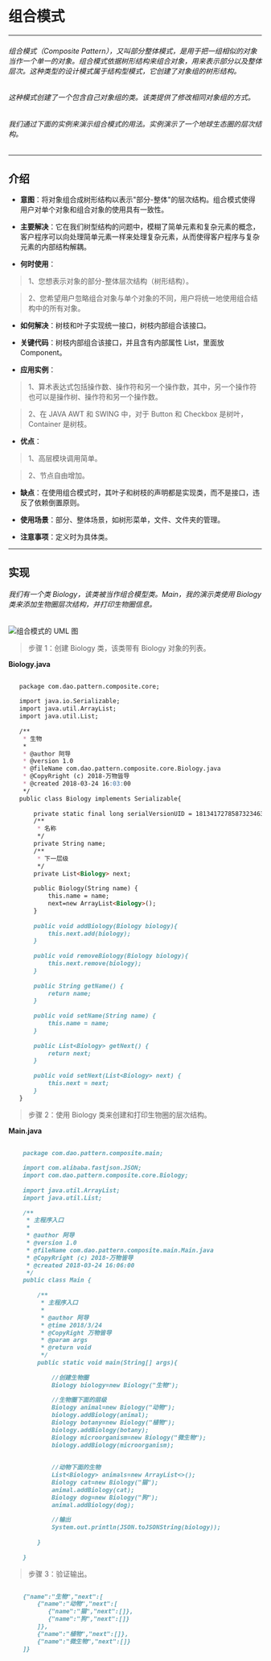 # 组合模式

***

###### 组合模式（Composite Pattern），又叫部分整体模式，是用于把一组相似的对象当作一个单一的对象。组合模式依据树形结构来组合对象，用来表示部分以及整体层次。这种类型的设计模式属于结构型模式，它创建了对象组的树形结构。

###### 这种模式创建了一个包含自己对象组的类。该类提供了修改相同对象组的方式。

###### 我们通过下面的实例来演示组合模式的用法。实例演示了一个地球生态圈的层次结构。

***

## 介绍

- **意图**：将对象组合成树形结构以表示"部分-整体"的层次结构。组合模式使得用户对单个对象和组合对象的使用具有一致性。

- **主要解决**：它在我们树型结构的问题中，模糊了简单元素和复杂元素的概念，客户程序可以向处理简单元素一样来处理复杂元素，从而使得客户程序与复杂元素的内部结构解耦。

- **何时使用**：

> 1、您想表示对象的部分-整体层次结构（树形结构）。

> 2、您希望用户忽略组合对象与单个对象的不同，用户将统一地使用组合结构中的所有对象。

- **如何解决**：树枝和叶子实现统一接口，树枝内部组合该接口。

- **关键代码**：树枝内部组合该接口，并且含有内部属性 List，里面放 Component。

- **应用实例**：

> 1、算术表达式包括操作数、操作符和另一个操作数，其中，另一个操作符也可以是操作树、操作符和另一个操作数。 

> 2、在 JAVA AWT 和 SWING 中，对于 Button 和 Checkbox 是树叶，Container 是树枝。

- **优点**：

> 1、高层模块调用简单。 

> 2、节点自由增加。

- **缺点**：在使用组合模式时，其叶子和树枝的声明都是实现类，而不是接口，违反了依赖倒置原则。

- **使用场景**：部分、整体场景，如树形菜单，文件、文件夹的管理。

- **注意事项**：定义时为具体类。

***

## 实现

###### 我们有一个类 Biology，该类被当作组合模型类。Main，我的演示类使用 Biology 类来添加生物圈层次结构，并打印生物圈信息。
![组合模式的 UML 图](../img/composite_pattern_uml_diagram.jpg)

> 步骤 1：创建 Biology 类，该类带有 Biology 对象的列表。

**Biology.java**

```markdown
        
   package com.dao.pattern.composite.core;
   
   import java.io.Serializable;
   import java.util.ArrayList;
   import java.util.List;
   
   /**
    * 生物
    *
    * @author 阿导
    * @version 1.0
    * @fileName com.dao.pattern.composite.core.Biology.java
    * @CopyRright (c) 2018-万物皆导
    * @created 2018-03-24 16:03:00
    */
   public class Biology implements Serializable{
   
       private static final long serialVersionUID = 1813417278587323463L;
       /**
        * 名称
        */
       private String name;
       /**
        * 下一层级
        */
       private List<Biology> next;
   
       public Biology(String name) {
           this.name = name;
           next=new ArrayList<Biology>();
       }
   
       public void addBiology(Biology biology){
           this.next.add(biology);
       }
   
       public void removeBiology(Biology biology){
           this.next.remove(biology);
       }
   
       public String getName() {
           return name;
       }
   
       public void setName(String name) {
           this.name = name;
       }
   
       public List<Biology> getNext() {
           return next;
       }
   
       public void setNext(List<Biology> next) {
           this.next = next;
       }
   }


```

> 步骤 2：使用 Biology 类来创建和打印生物圈的层次结构。

**Main.java**

```markdown
    
    package com.dao.pattern.composite.main;
    
    import com.alibaba.fastjson.JSON;
    import com.dao.pattern.composite.core.Biology;
    
    import java.util.ArrayList;
    import java.util.List;
    
    /**
     * 主程序入口
     *
     * @author 阿导
     * @version 1.0
     * @fileName com.dao.pattern.composite.main.Main.java
     * @CopyRright (c) 2018-万物皆导
     * @created 2018-03-24 16:06:00
     */
    public class Main {
    
        /**
         * 主程序入口
         *
         * @author 阿导
         * @time 2018/3/24
         * @CopyRight 万物皆导
         * @param args
         * @return void
         */
        public static void main(String[] args){
    
            //创建生物圈
            Biology biology=new Biology("生物");
    
            //生物圈下面的层级
            Biology animal=new Biology("动物");
            biology.addBiology(animal);
            Biology botany=new Biology("植物");
            biology.addBiology(botany);
            Biology microorganism=new Biology("微生物");
            biology.addBiology(microorganism);
    
    
            //动物下面的生物
            List<Biology> animals=new ArrayList<>();
            Biology cat=new Biology("猫");
            animal.addBiology(cat);
            Biology dog=new Biology("狗");
            animal.addBiology(dog);
    
            //输出
            System.out.println(JSON.toJSONString(biology));
    
        }
    
    }


```

> 步骤 3：验证输出。

```markdown
    
    {"name":"生物","next":[
        {"name":"动物","next":[
           {"name":"猫","next":[]},
           {"name":"狗","next":[]}
        ]},
        {"name":"植物","next":[]},
        {"name":"微生物","next":[]}
    ]}
    
```
